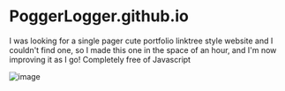 # PoggerLogger.github.io
I was looking for a single pager cute portfolio linktree style website and I couldn't find one, so I made this one in the space of an hour, and I'm now improving it as I go! Completely free of Javascript

![image](https://github.com/PoggerLogger/PoggerLogger.github.io/assets/123672393/639190ac-207a-4af5-9320-f9e51edf47fd)
